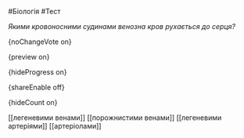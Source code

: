 #Біологія #Тест

*Якими кровоносними судинами венозна кров рухається до серця?*

{noChangeVote on}

{preview on}

{hideProgress on}

{shareEnable off}

{hideCount on}

[[легеневими венами]]
[[порожнистими венами]]
[[легеневими артеріями]]
[[артеріолами]]
